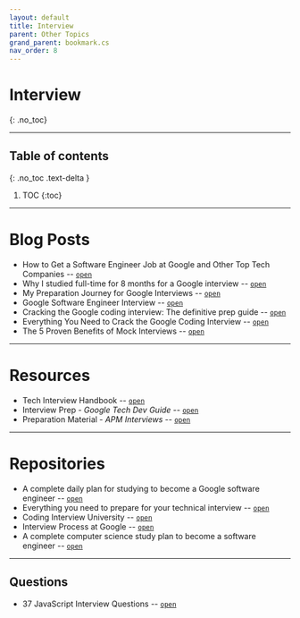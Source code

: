 ```yaml
---
layout: default
title: Interview
parent: Other Topics
grand_parent: bookmark.cs
nav_order: 8
---
```


# Interview
{: .no_toc}

---

## Table of contents
{: .no_toc .text-delta }

1. TOC
{:toc}

---


# Blog Posts

- How to Get a Software Engineer Job at Google and Other Top Tech Companies -- [`open`](https://www.freecodecamp.org/news/how-to-get-a-software-engineer-job-at-google-and-other-top-tech-companies-efa235a33a6d/)
- Why I studied full-time for 8 months for a Google interview -- [`open`](https://www.freecodecamp.org/news/why-i-studied-full-time-for-8-months-for-a-google-interview-cc662ce9bb13/)
- My Preparation Journey for Google Interviews -- [`open`](https://medium.com/swlh/my-preparation-journey-for-google-interviews-f41e2dc3cdf9)
- Google Software Engineer Interview -- [`open`](https://igotanoffer.com/blogs/tech/google-software-engineer-interview)
- Cracking the Google coding interview: The definitive prep guide -- [`open`](https://www.educative.io/blog/google-coding-interview)
- Everything You Need to Crack the Google Coding Interview -- [`open`](https://www.carrus.io/blog/crack-the-google-coding-interview)
- The 5 Proven Benefits of Mock Interviews -- [`open`](https://www.carrus.io/blog/interview-prep)

---

# Resources

- Tech Interview Handbook -- [`open`](https://www.techinterviewhandbook.org/)
- Interview Prep - *Google Tech Dev Guide* -- [`open`](https://techdevguide.withgoogle.com/paths/interview/)
- Preparation Material - *APM Interviews* -- [`open`](https://careers.google.com/stories/apm-preparation-materials/)

---

# Repositories

- A complete daily plan for studying to become a Google software engineer -- [`open`](https://github.com/P1xt/google-interview-university)
- Everything you need to prepare for your technical interview  -- [`open`](https://github.com/Olshansk/interview)
- Coding Interview University -- [`open`](https://gist.github.com/khannasarthak/d9bc18612a2b4ddcba5bbd255c5cc6d3)
- Interview Process at Google -- [`open`](https://github.com/pakistani-women-in-computing/coding-interview-resources/blob/master/google-interview-preparation.md)
- A complete computer science study plan to become a software engineer -- [`open`](https://github.com/jwasham/coding-interview-university)

---

## Questions

- 37 JavaScript Interview Questions -- [`open`](https://www.toptal.com/javascript/interview-questions)
